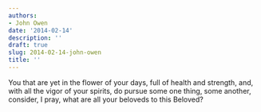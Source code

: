 ```yaml
---
authors:
- John Owen
date: '2014-02-14'
description: ''
draft: true
slug: 2014-02-14-john-owen
title: ''
---
```

You that are yet in the flower of your days, full of health and strength, and, with all the vigor of your spirits, do pursue some one thing, some another, consider, I pray, what are all your beloveds to this Beloved?



